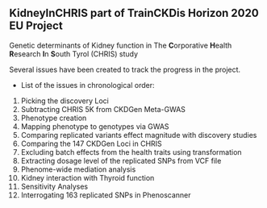 ## KidneyInCHRIS part of TrainCKDis Horizon 2020 EU Project
Genetic determinants of Kidney function in The **C**orporative **H**ealth **R**esearch **I**n **S**outh Tyrol (CHRIS) study

Several issues have been created to track the progress in the project.


- List of the issues in chronological order:

1. Picking the discovery Loci
2. Subtracting CHRIS 5K from CKDGen Meta-GWAS
3. Phenotype creation
4. Mapping phenotype to genotypes via GWAS
5. Comparing replicated variants effect magnitude with discovery studies
6. Comparing the 147 CKDGen Loci in CHRIS
7. Excluding batch effects from the health traits using transformation
8. Extracting dosage level of the replicated SNPs from VCF file
9. Phenome-wide mediation analysis
10. Kidney interaction with Thyroid function
11. Sensitivity Analyses
12. Interrogating 163 replicated SNPs in Phenoscanner
